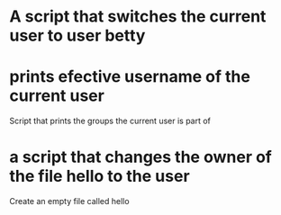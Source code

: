# A script that switches the current user to user betty
# prints efective username of the current user
Script that prints the groups the current user is part of
# a script that changes the owner of the file hello to the user
Create an empty file called hello

